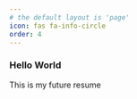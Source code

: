 ```yaml
---
# the default layout is 'page'
icon: fas fa-info-circle
order: 4
---
```


### Hello World
This is my future resume
